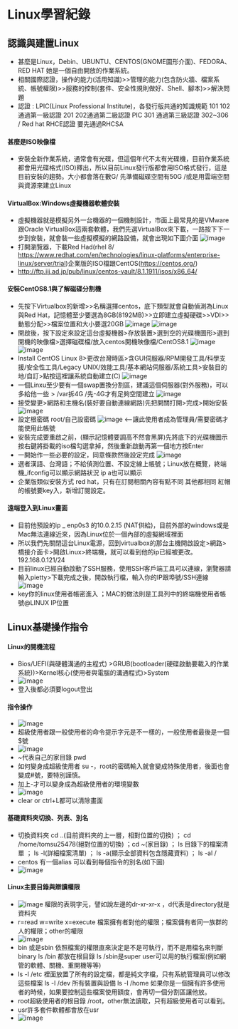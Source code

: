 # Linux學習紀錄

## 認識與建置Linux
- 甚麼是Linux，Debin、UBUNTU、CENTOS(GNOME圖形介面)、FEDORA、RED HAT 她是一個自由開放的作業系統。
- 相關國際認證，操作的能力(活用知識)>>管理的能力(包含防火牆、檔案系統、帳號權限)>>服務的控制(套件、安全性規則做好、Shell、腳本)>>解決問題
- 認證 : LPIC(Linux Professional Institute)，各發行版共通的知識規範 101 102通過第一級認證 201 202通過第二級認證 PIC 301 通過第三級認證 302~306 / Red hat RHCE認證 要先通過RHCSA

#### 甚麼是ISO映像檔
- 安裝全新作業系統，通常會有光碟，但這個年代不太有光碟機，目前作業系統都會用光碟格式(ISO)釋出，所以目前Linux發行版都會用ISO格式發行，這是目前安裝的趨勢。大小都會落在數G/ 先準備磁碟空間有50G /或是用雲端空間與資源來建立Linux
#### VirtualBox:Windows虛擬機器軟體安裝
- 虛擬機器就是模擬另外一台機器的一個機制設計，市面上最常見的是VMware跟Oracle VirtualBox這兩套軟體，我們先選VirtualBox來下載，一路按下下一步到安裝，就會裝一些虛擬模擬的網路設備，就會出現如下圖介面
![image](https://github.com/Tomalison/Linux/assets/96727036/feb86dae-e74f-46c1-aed3-79cd3122d719)
- 打開瀏覽器，下載Red Had(rhel 8/ https://www.redhat.com/en/technologies/linux-platforms/enterprise-linux/server/trial)企業版的ISO檔跟CentOS(https://centos.org/)
- http://ftp.iij.ad.jp/pub/linux/centos-vault/8.1.1911/isos/x86_64/
#### 安裝CentOS8.1與了解磁碟分割機
- 先按下Virtualbox的新增>>名稱選擇centos，底下類型就會自動偵測為Linux與Red Hat，記憶體至少要選為8GB(8192MB)>>立即建立虛擬硬碟>>VDI>>動態分配>>檔案位置和大小要選20GB
 ![image](https://github.com/Tomalison/Linux/assets/96727036/c46526af-f3b3-43fe-b817-4ab3bcea2bf1)
 ![image](https://github.com/Tomalison/Linux/assets/96727036/7576165d-9328-47c7-83bf-6809f21ce4b0)
- 開啟後，按下設定來設定這台虛擬機器>存放裝置>選到空的光碟機圖形>選到開機的映像檔>選擇磁碟檔/放入centos開機映像檔/CentOS8.1
 ![image](https://github.com/Tomalison/Linux/assets/96727036/463b2e95-c668-4be9-9b3f-0e30ded0ac1b)
 ![image](https://github.com/Tomalison/Linux/assets/96727036/366ded99-912c-4b8e-a4c8-e5abed2bd4c2)
- Install CentOS Linux 8>更改台灣時區>含GUI伺服器/RPM開發工具/科學支援/安全性工具/Legacy UNIX/效能工具/基本網站伺服器/系統工具>安裝目的地/自訂>點按這裡讓系統自動建立(C)
![image](https://github.com/Tomalison/Linux/assets/96727036/5325651d-4bdd-45d5-a54f-0c6d1e319290)
- 一個Linxu至少要有一個swap置換分割區，建議這個伺服器(對外服務)，可以多給他一些 > /var拆4G /先-4G才有足夠空間建立
 ![image](https://github.com/Tomalison/Linux/assets/96727036/dfa99420-f8c5-4112-8732-f122e606f0fe)
- 接受變更>網路和主機名(裝好要自動連線網路)先把開關打開>完成>開始安裝
  ![image](https://github.com/Tomalison/Linux/assets/96727036/6ddb58c1-cf06-4edc-a54a-afeeddd8ca66)
- 設定根密碼 root/自己設密碼
 ![image](https://github.com/Tomalison/Linux/assets/96727036/4d4ef0a3-c000-4e55-9a2b-f709fa057031)  <--讓此使用者成為管理員/需要密碼才能使用此帳號
- 安裝完成要重啟之前，(顯示記憶體要調高不然會黑屏)先將底下的光碟機圖示按右鍵將掛載的iso檔勾選拿掉，然後重新啟動再第一個地方按Enter
- 一開始作一些必要的設定，同意條款然後設定完成
 ![image](https://github.com/Tomalison/Linux/assets/96727036/8e69d9ec-5260-41ed-97e4-d293a0a203ac)
- 選者漢語、台灣語；不給偵測位置、不設定線上帳號；Linux放在概覽，終端機_ifconfig可以顯示網路狀況 ip a也可以顯示
- 企業版類似安裝方式 red hat，只有在訂閱相關內容有點不同 其他都相同 紅帽的帳號要key入，新增訂閱設定。
#### 遠端登入到Linux畫面
- 目前他預設的ip _ enp0s3 的10.0.2.15 (NAT供給)，目前外部的windows或是Mac無法連線近來，因為Linux位於一個內部的虛擬網域裡面
- 所以我們先關閉這台Linux電源，回到virtualbox的那台主機開啟設定>網路>橋接介面卡>開啟Linux>終端機，就可以看到他的ip已經被更改。192.168.0.121/24
- 目前linux已經自動啟動了SSH服務，使用SSH客戶端工具可以連線，瀏覽器請輸入pietty>下載完成之後，開啟執行檔，輸入你的IP跟埠號/SSH連線
![image](https://github.com/Tomalison/Linux/assets/96727036/0eacb1fe-9c13-4e08-a289-a42ee59fabd5)
- key你的linux使用者帳密進入 ；MAC的做法則是工具列中的終端機使用者帳號@LINUX IP位置

## Linux基礎操作指令
#### Linux的開機流程
- Bios/UEFI(與硬體溝通的主程式) >GRUB(bootloader(硬碟啟動要載入的作業系統))>Kernel核心(使用者與電腦的溝通程式)>System
- ![image](https://github.com/Tomalison/Linux/assets/96727036/d6213754-ab9c-490a-9b0b-0caaf0b11e84)
- 登入後都必須要logout登出

#### 指令操作
- ![image](https://github.com/Tomalison/Linux/assets/96727036/95800c3c-38bb-424d-9b52-b29a20393977)
- 超級使用者跟一般使用者的命令提示字元是不一樣的，一般使用者最後是一個$號
- ![image](https://github.com/Tomalison/Linux/assets/96727036/fc94061b-2986-4e36-a8f7-16c95c496f65)
- ~代表自己的家目錄 pwd
- 如何變身成超級使用者 su -，root的密碼輸入就會變成特殊使用者，後面也會變成#號，要特別謹慎。
- 加上-才可以變身成為超級使用者的環境變數
- ![image](https://github.com/Tomalison/Linux/assets/96727036/a169a9ee-bcd3-4967-803a-10562cdd54ed)
- clear or ctrl+L都可以清除畫面
#### 基礎資料夾切換、列表、別名
- 切換資料夾 cd ..(目前資料夾的上一層，相對位置的切換) ； cd /home/tomsu25478(絕對位置的切換) ；cd ~(家目錄) ； ls 目錄下的檔案清單 ； ls -l(詳細檔案清單) ； ls -a(顯示全部資料包含隱藏資料) ； ls -al /
- centos 有一個alias 可以看到每個指令的別名(如下圖)
- ![image](https://github.com/Tomalison/Linux/assets/96727036/45bd8e55-7264-4431-a883-1c01c1c2af6b)
#### Linux主要目錄與辯讀權限
- ![image](https://github.com/Tomalison/Linux/assets/96727036/d5d5f535-750c-46bc-ade0-d0f888ee49a8) 權限的表現字元，譬如說左邊的dr-xr-xr-x ，d代表是directory就是資料夾
- r=read w=write x=execute 檔案擁有者對他的權限；檔案傭有者同一族群的人的權限；other的權限
- ![image](https://github.com/Tomalison/Linux/assets/96727036/36598a05-8c9a-4bbe-ae5b-ba344cae0a0a)
- bin 或是sbin 依照檔案的權限直來決定是不是可執行，而不是用檔名來判斷 binary  ls /bin 都放在根目錄  ls /sbin是super user可以用的執行檔案(例如網管的軟體、關機、重開機等等)
- ls -l /etc 裡面放置了所有的設定檔，都是純文字檔，只有系統管理員可以修改這些檔案  ls -l /dev 所有裝置與設備  ls -l /home 如果你是一個擁有許多使用者的時候，如果要控制這些檔案使用額度，會再切一個分割區讓他放。
- root超級使用者的根目錄 /root，other無法讀取，只有超級使用者可以看到。
- usr許多套件軟體都會放在usr
- ![image](https://github.com/Tomalison/Linux/assets/96727036/9b6a81c7-3062-46d4-b081-c0f83da7fbd3)



